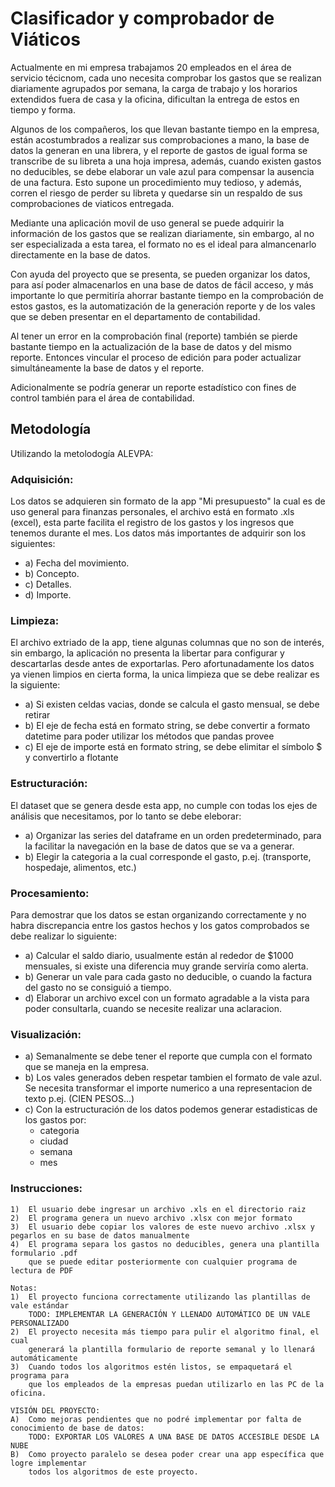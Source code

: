 # Clasificador y comprobador de Viáticos
Actualmente en mi empresa trabajamos 20 empleados en el área de servicio técicnom, cada uno necesita comprobar los gastos que se realizan diariamente agrupados por semana, la carga de trabajo y los horarios extendidos fuera de casa y la oficina, dificultan la entrega de estos en tiempo y forma.

Algunos de los compañeros, los que llevan bastante tiempo en la empresa, están acostumbrados a realizar sus comprobaciones a mano, la base de datos la generan en una librera, y el reporte de gastos de igual forma se transcribe de su libreta a una hoja impresa, además, cuando existen gastos no deducibles, se debe elaborar un vale azul para compensar la ausencia de una factura. Esto supone un procedimiento muy tedioso, y además, corren el riesgo de perder su libreta y quedarse sin un respaldo de sus comprobaciones de viaticos entregada. 

Mediante una aplicación movil de uso general se puede adquirir la información de los gastos que se realizan diariamente, sin embargo, al no ser especializada a esta tarea, el formato no es el ideal para almancenarlo directamente en la base de datos.

Con ayuda del proyecto que se presenta, se pueden organizar los datos, para así poder almacenarlos en una base de datos de fácil acceso, y más importante lo que permitiría ahorrar bastante tiempo en la comprobación de estos gastos, es la automatización de la generación reporte  y de los vales que se deben presentar en el departamento de contabilidad. 

Al tener un error en la comprobación final (reporte) también se pierde bastante tiempo en la actualización de la base de datos y del mismo reporte. Entonces vincular el proceso de edición para poder actualizar simultáneamente la base de datos y el reporte. 

Adicionalmente se podría generar un reporte estadístico con fines de control también para el área de contabilidad. 

## Metodología 

Utilizando la metolodogía ALEVPA:

### Adquisición:
Los datos se adquieren sin formato de la app "Mi presupuesto" la cual es de uso general para finanzas personales, el archivo está en formato .xls (excel), esta parte facilita el registro de los gastos y los ingresos que tenemos durante el mes.
Los datos más importantes de adquirir son los siguientes:
* a) Fecha del movimiento.
* b) Concepto.
* c) Detalles.
* d) Importe.


### Limpieza:
El archivo extriado de la app, tiene algunas columnas que no son de interés, sin embargo, la aplicación no presenta la libertar para configurar y descartarlas desde antes de exportarlas. Pero afortunadamente los datos ya vienen limpios en cierta forma, la unica limpieza que se debe realizar es la siguiente:
* a) Si existen celdas vacias, donde se calcula el gasto mensual, se debe retirar
* b) El eje de fecha está en formato string, se debe convertir a formato datetime para poder utilizar los métodos que pandas provee
* c) El eje de importe está en formato string, se debe elimitar el símbolo $ y convertirlo a flotante

### Estructuración:
El dataset que se genera desde esta app, no cumple con todas los ejes de análisis que necesitamos, por lo tanto se debe eleborar:

* a) Organizar las series del dataframe en un orden predeterminado, para la facilitar la navegación en la base de datos que se va a generar. 
* b) Elegir la categoria a la cual corresponde el gasto, p.ej. (transporte, hospedaje, alimentos, etc.) 

### Procesamiento:
Para demostrar que los datos se estan organizando correctamente y no habra discrepancia entre los gastos hechos y los gatos comprobados se debe realizar lo siguiente: 

* a) Calcular el saldo diario, usualmente están al rededor de $1000 mensuales, si existe una diferencia muy grande serviría como alerta. 
* b) Generar un vale para cada gasto no deducible, o cuando la factura del gasto no se consiguió a tiempo.
* d) Elaborar un archivo excel con un formato agradable a la vista para poder consultarla, cuando se necesite realizar una aclaracion. 

### Visualización:
* a) Semanalmente se debe tener el reporte que cumpla con el formato que se maneja en la empresa.
* b) Los vales generados deben respetar tambien el formato de vale azul. Se necesita transformar el importe numerico a una representacion de texto p.ej. (CIEN PESOS...)
* c) Con la estructuración de los datos podemos generar estadisticas de los gastos por:
    - categoria
    - ciudad
    - semana
    - mes
    
### Instrucciones:
    1)  El usuario debe ingresar un archivo .xls en el directorio raiz
    2)  El programa genera un nuevo archivo .xlsx con mejor formato
    3)  El usuario debe copiar los valores de este nuevo archivo .xlsx y pegarlos en su base de datos manualmente
    4)  El programa separa los gastos no deducibles, genera una plantilla formulario .pdf
        que se puede editar posteriormente con cualquier programa de lectura de PDF

    Notas:
    1)  El proyecto funciona correctamente utilizando las plantillas de vale estándar
        TODO: IMPLEMENTAR LA GENERACIÓN Y LLENADO AUTOMÁTICO DE UN VALE PERSONALIZADO
    2)  El proyecto necesita más tiempo para pulir el algoritmo final, el cual
        generará la plantilla formulario de reporte semanal y lo llenará automáticamente
    3)  Cuando todos los algoritmos estén listos, se empaquetará el programa para
        que los empleados de la empresas puedan utilizarlo en las PC de la oficina.

    VISIÓN DEL PROYECTO:
    A)  Como mejoras pendientes que no podré implementar por falta de conocimiento de base de datos:
        TODO: EXPORTAR LOS VALORES A UNA BASE DE DATOS ACCESIBLE DESDE LA NUBE
    B)  Como proyecto paralelo se desea poder crear una app específica que logre implementar
        todos los algoritmos de este proyecto.
